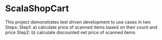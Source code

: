 # ScalaShopCart
This project demonstrates test driven development to use cases in two Steps: Step1: a) calculate price of scanned items based on their count and price Step2: b) calculate discounted net price of scanned items
